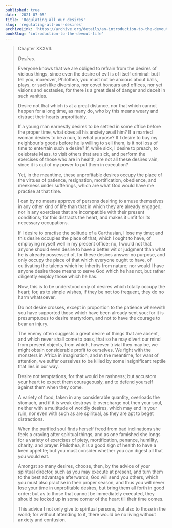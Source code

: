 ```yaml
---
published: true
date: '2021-07-05'
title: 'Regulating all our desires'
slug: 'regulating-all-our-desires'
archiveLink: 'https://archive.org/details/an-introduction-to-the-devout-life/page/202?view=theater'
bookSlug: 'introduction-to-the-devout-life'
---
```


> Chapter XXXVII.
>
> *Desires.*
>
> Everyone knows that we are obliged to refrain from the desires of vicious things, since even the desire of evil is of itself criminal: but I tell you, moreover, Philothea, you must not be anxious about balls, plays, or such like diversions, nor covet honours and offices, nor yet visions and ecstasies, for there is a great deal of danger and deceit in such vanities.
>
> Desire not that which is at a great distance, nor that which cannot happen for a long time, as many do, who by this means weary and distract their hearts unprofitably.
>
> If a young man earnestly desires to be settled in some office before the proper time, what does all his anxiety avail him? If a married woman desires to be a nun, to what purpose? If I desire to buy my neighbour's goods before he is willing to sell them, is it not loss of time to entertain such a desire? If, while sick, I desire to preach, to celebrate Mass, to visit others that are sick, and perform the exercises of those who are in health; are not all these desires vain, since it is out of my power to put them in execution?
>
> Yet, in the meantime, these unprofitable desires occupy the place of the virtues of patience, resignation, mortification, obedience, and meekness under sufferings, which are what God would have me practise at that time.
>
> I can by no means approve of persons desiring to amuse themselves in any other kind of life than that in which they are already engaged; nor in any exercises that are incompatible with their present conditions; for this distracts the heart, and makes it unfit for its necessary occupations.
>
> If I desire to practise the solitude of a Carthusian, I lose my time; and this desire occupies the place of that, which I ought to have, of employing myself well in my present office; no, I would not that anyone should even desire to have a better wit or judgment than what he is already possessed of, for these desires answer no purpose, and only occupy the place of that which everyone ought to have, of cultivating the talents which he inherits from nature; nor would I have anyone desire those means to serve God which he has not, but rather diligently employ those which he has.
>
> Now, this is to be understood only of desires which totally occupy the heart; for, as to simple wishes, if they be not too frequent, they do no harm whatsoever.
>
> Do not desire crosses, except in proportion to the patience wherewith you have supported those which have been already sent you; for it is presumptuous to desire martyrdom, and not to have the courage to bear an injury.
>
> The enemy often suggests a great desire of things that are absent, and which never shall come to pass, that so he may divert our mind from present objects, from which, however trivial they may be, we might obtain considerable profit to ourselves. We fight with the monsters in Africa in imagination, and ın the meantime, for want of attention, we suffer ourselves to be killed by some insignificant reptile that lies in our way.
>
> Desire not temptations, for that would be rashness; but accustom your heart to expect them courageously, and to defend yourself against them when they come.
>
> A variety of food, taken in any considerable quantity, overloads the stomach, and if it is weak destroys it: overcharge not then your soul, neither with a multitude of worldly desires, which may end in your ruin, nor even with such as are spiritual, as they are apt to beget distractions.
>
> When the purified soul finds herself freed from bad inclinations she feels a craving after spiritual things, and as one famished she longs for a variety of exercises of piety, mortification, penance, humility, charity, and prayer. Philothea, it is a good sign of health to have a keen appetite; but you must consider whether you can digest all that you would eat.
>
> Amongst so many desires, choose, then, by the advice of your spiritual director, such as you may execute at present, and turn them to the best advantage afterwards; God will send you others, which you must also practise in their proper season, and thus you will never lose your time in unprofitable desires, but bring them all forth in good order; but as to those that cannot be immediately executed, they should be locked up in some corner of the heart till their time comes.
>
> This advice I not only give to spiritual persons, but also to those in the world; for without attending to it, there would be no living without anxiety and confusion.
